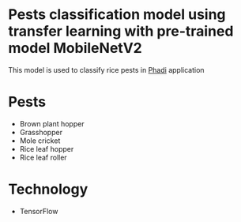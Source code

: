 # Pests classification model using transfer learning with pre-trained model MobileNetV2

This model is used to classify rice pests in [Phadi](https://github.com/garasikuzu/phadi-app) application

# Pests
- Brown plant hopper
- Grasshopper
- Mole cricket
- Rice leaf hopper
- Rice leaf roller

# Technology
- TensorFlow
